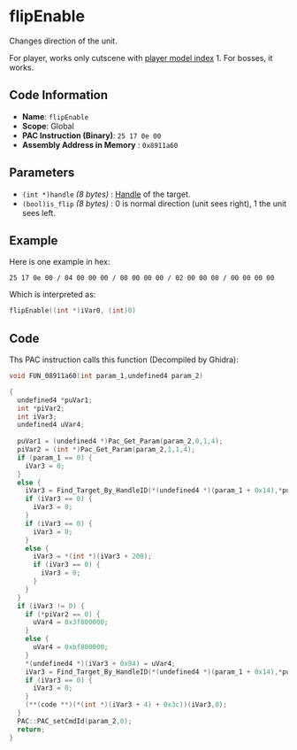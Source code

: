 # flipEnable

Changes direction of the unit.

For player, works only cutscene with [player model index](./changemodel.md) 1. For bosses, it works.

## Code Information

- **Name**: `flipEnable`
- **Scope**: Global
- **PAC Instruction (Binary)**: `25 17 0e 00`
- **Assembly Address in Memory** : `0x8911a60`

## Parameters

- `(int *)handle` *(8 bytes)* : [Handle](./guide/how-to-get-a-handle.md) of the target.
- `(bool)is_flip` *(8 bytes)* : 0 is normal direction (unit sees right), 1 the unit sees left.

## Example

Here is one example in hex:

```25 17 0e 00 / 04 00 00 00 / 00 00 00 00 / 02 00 00 00 / 00 00 00 00```

Which is interpreted as:

```c
flipEnable((int *)iVar0, (int)0)
```

## Code

Ths PAC instruction calls this function (Decompiled by Ghidra):

```c
void FUN_08911a60(int param_1,undefined4 param_2)

{
  undefined4 *puVar1;
  int *piVar2;
  int iVar3;
  undefined4 uVar4;
  
  puVar1 = (undefined4 *)Pac_Get_Param(param_2,0,1,4);
  piVar2 = (int *)Pac_Get_Param(param_2,1,1,4);
  if (param_1 == 0) {
    iVar3 = 0;
  }
  else {
    iVar3 = Find_Target_By_HandleID(*(undefined4 *)(param_1 + 0x14),*puVar1,1);
    if (iVar3 == 0) {
      iVar3 = 0;
    }
    if (iVar3 == 0) {
      iVar3 = 0;
    }
    else {
      iVar3 = *(int *)(iVar3 + 200);
      if (iVar3 == 0) {
        iVar3 = 0;
      }
    }
  }
  if (iVar3 != 0) {
    if (*piVar2 == 0) {
      uVar4 = 0x3f800000;
    }
    else {
      uVar4 = 0xbf800000;
    }
    *(undefined4 *)(iVar3 + 0x94) = uVar4;
    iVar3 = Find_Target_By_HandleID(*(undefined4 *)(param_1 + 0x14),*puVar1,1);
    if (iVar3 == 0) {
      iVar3 = 0;
    }
    (**(code **)(*(int *)(iVar3 + 4) + 0x3c))(iVar3,0);
  }
  PAC::PAC_setCmdId(param_2,0);
  return;
}
```

